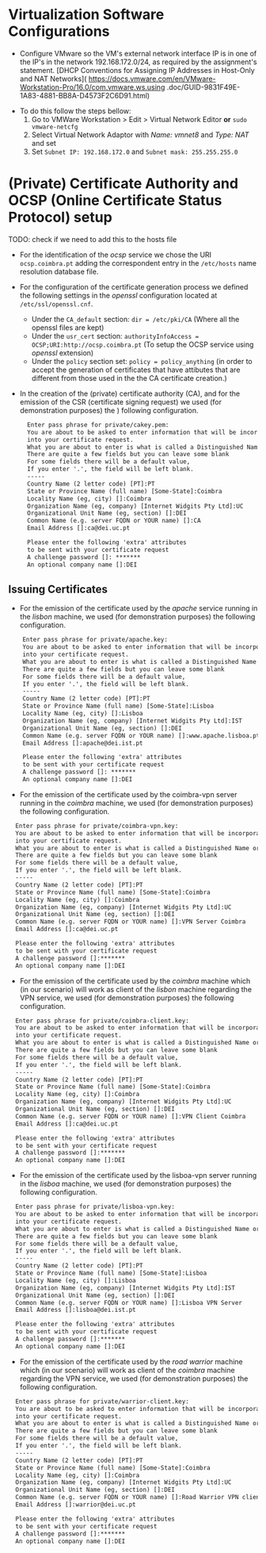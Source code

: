 
# Virtualization Software Configurations
  * Configure VMware so the VM's external network interface IP is in one of the 
  IP's in the network 192.168.172.0/24, as required by the assignment's statement.
  [DHCP Conventions for Assigning IP Addresses in Host-Only and NAT Networks](
  https://docs.vmware.com/en/VMware-Workstation-Pro/16.0/com.vmware.ws.using
  .doc/GUID-9831F49E-1A83-4881-BB8A-D4573F2C6D91.html)

  - To do this follow the steps bellow:
    1. Go to VMWare Workstation > Edit > Virtual Network Editor **or** `sudo vmware-netcfg`
    2. Select Virtual Network Adaptor with *Name: vmnet8* and *Type: NAT* and set
    3. Set `Subnet IP: 192.168.172.0` and `Subnet mask: 255.255.255.0`

# (Private) Certificate Authority and OCSP (Online Certificate Status Protocol) setup

  TODO: check if we need to add this to the hosts file 
  * For the identification of the *ocsp* service we chose the URI `ocsp.coimbra.pt`
  adding the correspondent entry in the `/etc/hosts` name resolution database file.
   
  * For the configuration of the certificate generation process we defined the following 
  settings in the *openssl* configuration located at `/etc/ssl/openssl.cnf`.
    - Under the `CA_default` section: `dir = /etc/pki/CA` 
    (Where all the openssl files are kept)
    - Under the `usr_cert` section: `authorityInfoAccess = OCSP;URI:http://ocsp.coimbra.pt`
    (To setup the OCSP service using *openssl* extension)  
    - Under the `policy` section set: `policy = policy_anything` (in order to accept
    the generation of certificates that have attibutes that are different from those 
    used in the the CA certificate creation.)

  * In the creation of the (private) certificate authority (CA), and for the emission 
  of the CSR (certificate signing request) we used (for demonstration purposes) the )
  following configuration.
    ```txt
      Enter pass phrase for private/cakey.pem:
      You are about to be asked to enter information that will be incorporated
      into your certificate request.
      What you are about to enter is what is called a Distinguished Name or a DN.
      There are quite a few fields but you can leave some blank
      For some fields there will be a default value,
      If you enter '.', the field will be left blank.
      -----
      Country Name (2 letter code) [PT]:PT
      State or Province Name (full name) [Some-State]:Coimbra
      Locality Name (eg, city) []:Coimbra
      Organization Name (eg, company) [Internet Widgits Pty Ltd]:UC
      Organizational Unit Name (eg, section) []:DEI
      Common Name (e.g. server FQDN or YOUR name) []:CA
      Email Address []:ca@dei.uc.pt

      Please enter the following 'extra' attributes
      to be sent with your certificate request
      A challenge password []: *******
      An optional company name []:DEI
    ```
## Issuing Certificates

  * For the emission of the certificate used by the *apache* service running 
  in the *lisbon* machine, we used (for demonstration purposes) the following 
  configuration.
  ```txt
      Enter pass phrase for private/apache.key:
      You are about to be asked to enter information that will be incorporated
      into your certificate request.
      What you are about to enter is what is called a Distinguished Name or a DN.
      There are quite a few fields but you can leave some blank
      For some fields there will be a default value,
      If you enter '.', the field will be left blank.
      -----
      Country Name (2 letter code) [PT]:PT
      State or Province Name (full name) [Some-State]:Lisboa
      Locality Name (eg, city) []:Lisboa
      Organization Name (eg, company) [Internet Widgits Pty Ltd]:IST
      Organizational Unit Name (eg, section) []:DEI
      Common Name (e.g. server FQDN or YOUR name) []:www.apache.lisboa.pt
      Email Address []:apache@dei.ist.pt

      Please enter the following 'extra' attributes
      to be sent with your certificate request
      A challenge password []: *******
      An optional company name []:DEI
  ```


  * For the emission of the certificate used by the coimbra-vpn server running 
  in the *coimbra* machine, we used (for demonstration purposes) the following 
  configuration.
  ```txt
    Enter pass phrase for private/coimbra-vpn.key:
    You are about to be asked to enter information that will be incorporated
    into your certificate request.
    What you are about to enter is what is called a Distinguished Name or a DN.
    There are quite a few fields but you can leave some blank
    For some fields there will be a default value,
    If you enter '.', the field will be left blank.
    -----
    Country Name (2 letter code) [PT]:PT
    State or Province Name (full name) [Some-State]:Coimbra
    Locality Name (eg, city) []:Coimbra
    Organization Name (eg, company) [Internet Widgits Pty Ltd]:UC
    Organizational Unit Name (eg, section) []:DEI
    Common Name (e.g. server FQDN or YOUR name) []:VPN Server Coimbra
    Email Address []:ca@dei.uc.pt

    Please enter the following 'extra' attributes
    to be sent with your certificate request
    A challenge password []:*******
    An optional company name []:DEI
  ```

  * For the emission of the certificate used by the *coimbra* machine which (in 
  our scenario) will work as client of the *lisbon* machine regarding the VPN 
  service, we used (for demonstration purposes) the following configuration.
  ```txt
    Enter pass phrase for private/coimbra-client.key:
    You are about to be asked to enter information that will be incorporated
    into your certificate request.
    What you are about to enter is what is called a Distinguished Name or a DN.
    There are quite a few fields but you can leave some blank
    For some fields there will be a default value,
    If you enter '.', the field will be left blank.
    -----
    Country Name (2 letter code) [PT]:PT
    State or Province Name (full name) [Some-State]:Coimbra
    Locality Name (eg, city) []:Coimbra
    Organization Name (eg, company) [Internet Widgits Pty Ltd]:UC
    Organizational Unit Name (eg, section) []:DEI
    Common Name (e.g. server FQDN or YOUR name) []:VPN Client Coimbra
    Email Address []:ca@dei.uc.pt

    Please enter the following 'extra' attributes
    to be sent with your certificate request
    A challenge password []:*******
    An optional company name []:DEI
  ```


  * For the emission of the certificate used by the lisboa-vpn server running 
  in the *lisboa* machine, we used (for demonstration purposes) the following 
  configuration.

  ```txt
    Enter pass phrase for private/lisboa-vpn.key:
    You are about to be asked to enter information that will be incorporated
    into your certificate request.
    What you are about to enter is what is called a Distinguished Name or a DN.
    There are quite a few fields but you can leave some blank
    For some fields there will be a default value,
    If you enter '.', the field will be left blank.
    -----
    Country Name (2 letter code) [PT]:PT
    State or Province Name (full name) [Some-State]:Lisboa
    Locality Name (eg, city) []:Lisboa
    Organization Name (eg, company) [Internet Widgits Pty Ltd]:IST
    Organizational Unit Name (eg, section) []:DEI
    Common Name (e.g. server FQDN or YOUR name) []:Lisboa VPN Server
    Email Address []:lisboa@dei.ist.pt

    Please enter the following 'extra' attributes
    to be sent with your certificate request
    A challenge password []:*******
    An optional company name []:DEI
  ```

  * For the emission of the certificate used by the *road warrior* machine which (in 
  our scenario) will work as client of the *coimbra* machine regarding the VPN 
  service, we used (for demonstration purposes) the following configuration.
  ```txt
    Enter pass phrase for private/warrior-client.key:
    You are about to be asked to enter information that will be incorporated
    into your certificate request.
    What you are about to enter is what is called a Distinguished Name or a DN.
    There are quite a few fields but you can leave some blank
    For some fields there will be a default value,
    If you enter '.', the field will be left blank.
    -----
    Country Name (2 letter code) [PT]:PT
    State or Province Name (full name) [Some-State]:Coimbra
    Locality Name (eg, city) []:Coimbra
    Organization Name (eg, company) [Internet Widgits Pty Ltd]:UC
    Organizational Unit Name (eg, section) []:DEI
    Common Name (e.g. server FQDN or YOUR name) []:Road Warrior VPN client
    Email Address []:warrior@dei.uc.pt

    Please enter the following 'extra' attributes
    to be sent with your certificate request
    A challenge password []:*******
    An optional company name []:DEI
  ```
